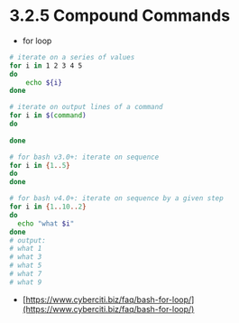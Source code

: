 # 3.2.5 Compound Commands

* for loop

```bash
# iterate on a series of values
for i in 1 2 3 4 5
do
    echo ${i}
done

# iterate on output lines of a command
for i in $(command)
do
    
done

# for bash v3.0+: iterate on sequence
for i in {1..5}
do
done

# for bash v4.0+: iterate on sequence by a given step
for i in {1..10..2}
do
  echo "what $i"
done
# output:
# what 1
# what 3
# what 5
# what 7
# what 9
```

* [https://www.cyberciti.biz/faq/bash-for-loop/](https://www.cyberciti.biz/faq/bash-for-loop/)

